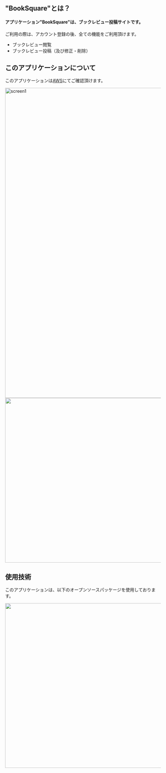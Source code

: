 ## "BookSquare"とは？
#### アプリケーション"BookSquare"は、ブックレビュー投稿サイトです。

ご利用の際は、アカウント登録の後、全ての機能をご利用頂けます。
- ブックレビュー閲覧  
- ブックレビュー投稿（及び修正・削除）

## このアプリケーションについて
このアプリケーションは<a href="http://54.95.64.113/">AWS</a>にてご確認頂けます。

<img width="1000" alt="screen1" src="https://user-images.githubusercontent.com/66307522/93222925-6fc67700-f7aa-11ea-8cec-adaf399b952c.png">

<img width="531" src="https://user-images.githubusercontent.com/66307522/93421958-a22cbd00-f8ed-11ea-8715-8825b5e741ae.png">

## 使用技術
このアプリケーションは、以下のオープンソースパッケージを使用しております。

<img width="531" src="https://user-images.githubusercontent.com/66307522/93224603-3ee74180-f7ac-11ea-8e2f-899d4181827d.jpg">

